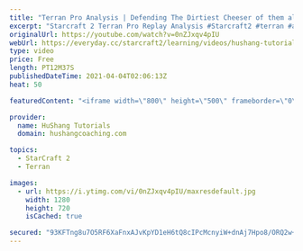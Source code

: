 ```yaml
---
title: "Terran Pro Analysis | Defending The Dirtiest Cheeser of them all"
excerpt: "Starcraft 2 Terran Pro Replay Analysis #Starcraft2​ #terran​ #analysis  Coaching -------------------------------------------------------------------------- Website: https://www.hushangcoaching.com  Interested in Starcraft lessons? Check out my website! I would love to help you improve and reach your"
originalUrl: https://youtube.com/watch?v=0nZJxqv4pIU
webUrl: https://everyday.cc/starcraft2/learning/videos/hushang-tutorials-terran-pro-analysis-defending-the-dirtiest-cheeser-of-them-all/
type: video
price: Free
length: PT12M37S
publishedDateTime: 2021-04-04T02:06:13Z
heat: 50

featuredContent: "<iframe width=\"800\" height=\"500\" frameborder=\"0\" src=\"https://www.youtube.com/embed/0nZJxqv4pIU\" allow=\"accelerometer; autoplay; encrypted-media; gyroscope; picture-in-picture\" allowfullscreen></iframe>"

provider:
  name: HuShang Tutorials
  domain: hushangcoaching.com

topics:
  - StarCraft 2
  - Terran

images:
  - url: https://i.ytimg.com/vi/0nZJxqv4pIU/maxresdefault.jpg
    width: 1280
    height: 720
    isCached: true

secured: "93KFTng8u7O5RF6XaFnxAJvKpYD1eH6tQ8cIPcMcnyiW+dnAj7Hpo8/ORQ2w+NlQOupV7N1eaC+ZjQ9/3DqC86RLW2o0aUXArlR+Usw+SbRUd34tcMRowitxtTO9ZSOxcHTa7tsEVcO+PjNPd+Qk7NTS3QAdBK6+CkFu+qEOnKDVALnz8qJf9wh+wInjKUna8TZeagFPSDzkCO09YevkBwCV8GFrvIqnkJYlK79qxONo1k7D2GWhCekKVJCTdwn+01T7Uq44eDcSare8Dtvywfdwk/2o2NqiJuAk+bQEWVg08DX1zrwFVvlei6J6dv0hF8CXuur1bmKuaOCbOxKoQzZf6oLmZVRDdWjcJ03yyFXQojV1v2DpfI0B/cclDB4vLUlGQDWNyQMOk8ruSH8pMnTtq9QbRDNZl+Djc/VUnt8=;4zQLIj86XQgx69biDIXyjg=="
---
```


